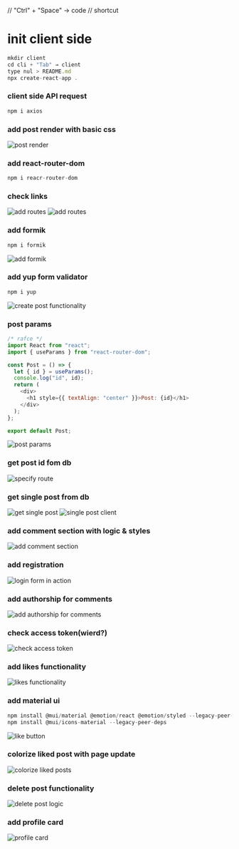 // "Ctrl" + "Space" → code // shortcut

# init client side

```javascript
mkdir client
cd cli + "Tab" → client
type nul > README.md
npx create-react-app .
```

### client side API request

```javascript
npm i axios
```

### add post render with basic css

![post render](readmeAssets/posts-render.png)

### add react-router-dom

```javascript
npm i reacr-router-dom
```

### check links

![add routes](readmeAssets/add-routes-start.png)
![add routes](readmeAssets/add-routes.png)

### add formik

```javascript
npm i formik
```

![add formik](readmeAssets/add-formik.png)

### add yup form validator

```javascript
npm i yup
```

![create post functionality](readmeAssets/create-post-functionality.png)

### post params

```javascript
/* rafce */
import React from "react";
import { useParams } from "react-router-dom";

const Post = () => {
  let { id } = useParams();
  console.log("id", id);
  return (
    <div>
      <h1 style={{ textAlign: "center" }}>Post: {id}</h1>
    </div>
  );
};

export default Post;
```

![post params](readmeAssets/post-params.png)

### get post id fom db

![specify route](readmeAssets/spcify-route.png)

### get single post from db

![get single post](readmeAssets/single-post.png)
![single post client](readmeAssets/single-post-client.png)

<!-- Shift + Alt + A → Alt + 26 → Ctrl + Space → code -->

### add comment section with logic & styles

![add comment section](readmeAssets/add-comment-logic.png)

### add registration

![login form in action](readmeAssets/login-info.png)

### add authorship for comments

![add authorship for comments](readmeAssets/auth-comment.png)

### check access token(wierd?)

![check access token](readmeAssets/check-access.png)

### add likes functionality

![likes functionality](readmeAssets/add-like-system.png)

### add material ui

```javascript
npm install @mui/material @emotion/react @emotion/styled --legacy-peer-deps
npm install @mui/icons-material --legacy-peer-deps
```

![like button](readmeAssets/add-material-ui-icons.png)

### colorize liked post with page update

![colorize liked posts](readmeAssets/colorize-liked-posts.png)

### delete post functionality

![delete post logic](readmeAssets/delete-post.png)

### add profile card

![profile card](readmeAssets/profile-card.png)
